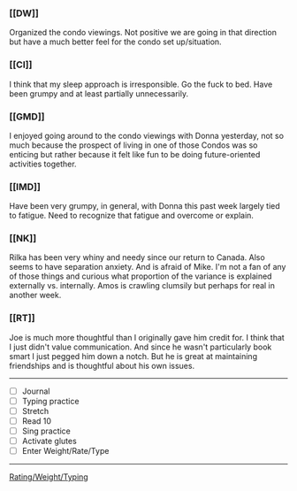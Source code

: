 ### [[DW]]
Organized the condo viewings. Not positive we are going in that direction but have a much better feel for the condo set up/situation.

### [[CI]]
I think that my sleep approach is irresponsible. Go the fuck to bed. Have been grumpy and at least partially unnecessarily. 

### [[GMD]]
I enjoyed going around to the condo viewings with Donna yesterday, not so much because the prospect of living in one of those Condos was so enticing but rather because it felt like fun to be doing future-oriented activities together.

### [[IMD]]
Have been very grumpy, in general, with Donna this past week largely tied to fatigue. Need to recognize that fatigue and overcome or explain.

### [[NK]]
Rilka has been very whiny and needy since our return to Canada. Also seems to have separation anxiety. And is afraid of Mike. I'm not a fan of any of those things and curious what proportion of the variance is explained externally vs. internally. Amos is crawling clumsily but perhaps for real in another week.

### [[RT]]
Joe is much more thoughtful than I originally gave him credit for. I think that I just didn't value communication. And since he wasn't particularly book smart I just pegged him down a notch. But he is great at maintaining friendships and is thoughtful about his own issues.

---
- [ ] Journal
- [ ] Typing practice
- [ ] Stretch
- [ ] Read 10
- [ ] Sing practice
- [ ] Activate glutes
- [ ] Enter Weight/Rate/Type
---

[Rating/Weight/Typing](https://docs.google.com/spreadsheets/d/1p6cinTqipnxyiSCgPBAWp2cAHA5q6P0NL58bNCxedCY/edit#gid=0)
